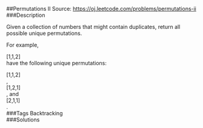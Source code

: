 ##Permutations II
Source: https://oj.leetcode.com/problems/permutations-ii  
###Description

                

Given a collection of numbers that might contain duplicates, return all possible unique permutations.
  


  

For example,  

  
[1,1,2]  
 have the following unique permutations:  

  
[1,1,2]  
,   
[1,2,1]  
, and   
[2,1,1]  
.  
###Tags
Backtracking  
###Solutions